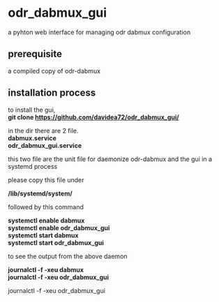 # odr_dabmux_gui

a pyhton web interface for managing odr dabmux configuration


## prerequisite

a compiled copy of odr-dabmux

## installation process

to install the gui,  
**git clone https://github.com/davidea72/odr_dabmux_gui/**


in the dir there are 2 file.  
**dabmux.service**  
**odr_dabmux_gui.service**  

this two file are the unit file for daemonize odr-dabmux and the gui in a systemd process

please copy this file under  

**/lib/systemd/system/**

followed by this command

**systemctl enable dabmux**  
**systemctl enable odr_dabmux_gui**  
**systemctl start dabmux**  
**systemctl start odr_dabmux_gui**  

to see the output from the above daemon

**journalctl -f -xeu dabmux**  
**journalctl -f -xeu odr_dabmux_gui**  

journalctl -f -xeu odr_dabmux_gui
